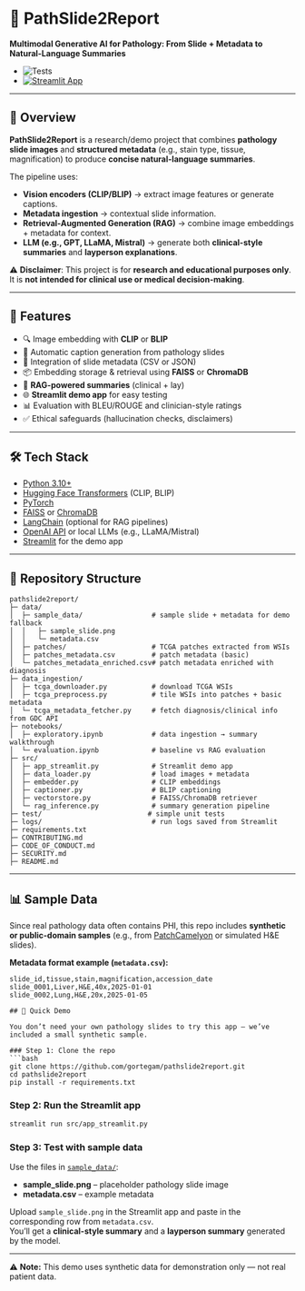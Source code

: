 # 🧬 PathSlide2Report
**Multimodal Generative AI for Pathology: From Slide + Metadata to Natural-Language Summaries**

- ![Tests](https://github.com/gortegam/pathslide2report/actions/workflows/tests.yml/badge.svg)
- [![Streamlit App](https://static.streamlit.io/badges/streamlit_badge_black_white.svg)](https://pathslide2report.streamlit.app)
---

## 📌 Overview
**PathSlide2Report** is a research/demo project that combines **pathology slide images** and **structured metadata** (e.g., stain type, tissue, magnification) to produce **concise natural-language summaries**.  

The pipeline uses:
- **Vision encoders (CLIP/BLIP)** → extract image features or generate captions.
- **Metadata ingestion** → contextual slide information.
- **Retrieval-Augmented Generation (RAG)** → combine image embeddings + metadata for context.
- **LLM (e.g., GPT, LLaMA, Mistral)** → generate both **clinical-style summaries** and **layperson explanations**.

⚠️ **Disclaimer**: This project is for **research and educational purposes only**. It is **not intended for clinical use or medical decision-making**.  

---

## 🚀 Features
- 🔍 Image embedding with **CLIP** or **BLIP**
- 📝 Automatic caption generation from pathology slides
- 📑 Integration of slide metadata (CSV or JSON)
- 📦 Embedding storage & retrieval using **FAISS** or **ChromaDB**
- 🤖 **RAG-powered summaries** (clinical + lay)
- 🌐 **Streamlit demo app** for easy testing
- 📊 Evaluation with BLEU/ROUGE and clinician-style ratings
- ✅ Ethical safeguards (hallucination checks, disclaimers)

---

## 🛠️ Tech Stack
- [Python 3.10+](https://www.python.org/)  
- [Hugging Face Transformers](https://huggingface.co/docs/transformers/index) (CLIP, BLIP)  
- [PyTorch](https://pytorch.org/)  
- [FAISS](https://github.com/facebookresearch/faiss) or [ChromaDB](https://www.trychroma.com/)  
- [LangChain](https://www.langchain.com/) (optional for RAG pipelines)  
- [OpenAI API](https://platform.openai.com/) or local LLMs (e.g., LLaMA/Mistral)  
- [Streamlit](https://streamlit.io/) for the demo app  

---

## 📂 Repository Structure


```
pathslide2report/
├─ data/
│  ├─ sample_data/                 # sample slide + metadata for demo fallback
│  │   ├─ sample_slide.png
│  │   └─ metadata.csv
│  ├─ patches/                     # TCGA patches extracted from WSIs
│  ├─ patches_metadata.csv         # patch metadata (basic)
│  └─ patches_metadata_enriched.csv# patch metadata enriched with diagnosis
├─ data_ingestion/
│  ├─ tcga_downloader.py           # download TCGA WSIs
│  ├─ tcga_preprocess.py           # tile WSIs into patches + basic metadata
│  └─ tcga_metadata_fetcher.py     # fetch diagnosis/clinical info from GDC API
├─ notebooks/
│  ├─ exploratory.ipynb            # data ingestion → summary walkthrough
│  └─ evaluation.ipynb             # baseline vs RAG evaluation
├─ src/
│  ├─ app_streamlit.py             # Streamlit demo app
│  ├─ data_loader.py               # load images + metadata
│  ├─ embedder.py                  # CLIP embeddings
│  ├─ captioner.py                 # BLIP captioning
│  ├─ vectorstore.py               # FAISS/ChromaDB retriever
│  └─ rag_inference.py             # summary generation pipeline
├─ test/                          # simple unit tests
├─ logs/                           # run logs saved from Streamlit
├─ requirements.txt
├─ CONTRIBUTING.md
├─ CODE_OF_CONDUCT.md
├─ SECURITY.md
├─ README.md

```




---

## 📊 Sample Data
Since real pathology data often contains PHI, this repo includes **synthetic or public-domain samples** (e.g., from [PatchCamelyon](https://github.com/basveeling/pcam) or simulated H&E slides).  

**Metadata format example (`metadata.csv`):**
```csv
slide_id,tissue,stain,magnification,accession_date
slide_0001,Liver,H&E,40x,2025-01-01
slide_0002,Lung,H&E,20x,2025-01-05

## 🧪 Quick Demo

You don’t need your own pathology slides to try this app — we’ve included a small synthetic sample.

### Step 1: Clone the repo
```bash
git clone https://github.com/gortegam/pathslide2report.git
cd pathslide2report
pip install -r requirements.txt
```

### Step 2: Run the Streamlit app
```bash
streamlit run src/app_streamlit.py
```

### Step 3: Test with sample data
Use the files in [`sample_data/`](sample_data/):

- **sample_slide.png** – placeholder pathology slide image  
- **metadata.csv** – example metadata  

Upload `sample_slide.png` in the Streamlit app and paste in the corresponding row from `metadata.csv`.  
You’ll get a **clinical-style summary** and a **layperson summary** generated by the model.

---

⚠️ **Note:** This demo uses synthetic data for demonstration only — not real patient data.
